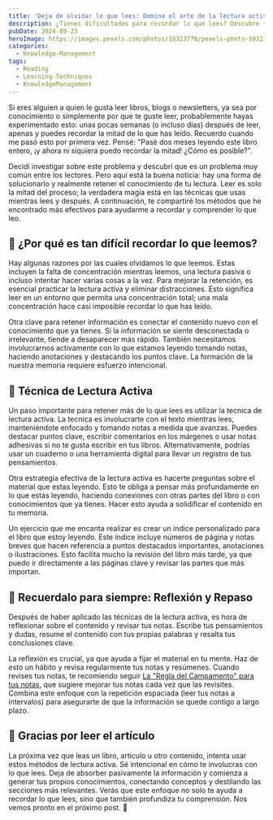```yaml
---
title: 'Deja de olvidar lo que lees: Domina el arte de la lectura activa'
description: ¿Tienes dificultades para recordar lo que lees? Descubre técnicas simples pero poderosas para involucrarte activamente con tu lectura, retener más conocimiento y hacer que tu tiempo leyendo realmente cuente. Aprende cómo dejar de absorber información de manera pasiva y comienza a retenerla hoy mismo.
pubDate: 2024-09-23
heroImage: https://images.pexels.com/photos/10323770/pexels-photo-10323770.jpeg?auto=compress&cs=tinysrgb&w=1260&h=750&dpr=1
categories:
  - Knowledge-Management
tags:
  - Reading
  - Learning-Techniques
  - KnowledgeManagement
---
```


Si eres alguien a quien le gusta leer libros, blogs o newsletters, ya sea por conocimiento o simplemente por que te guste leer, probablemente hayas experimentado esto: unas pocas semanas (o incluso días) después de leer, apenas y puedes recordar la mitad de lo que has leído. Recuerdo cuando me pasó esto por primera vez. Pensé: "Pasé dos meses leyendo este libro entero, ¡y ahora ni siquiera puedo recordar la mitad! ¿Cómo es posible?".

Decidí investigar sobre este problema y descubrí que es un problema muy común entre los lectores. Pero aquí está la buena noticia: hay una forma de solucionarlo y realmente retener el conocimiento de tu lectura. Leer es solo la mitad del proceso; la verdadera magia está en las técnicas que usas mientras lees y después. A continuación, te compartiré los métodos que he encontrado más efectivos para ayudarme a recordar y comprender lo que leo.

## 🤔 ¿Por qué es tan difícil recordar lo que leemos?

Hay algunas razones por las cuales olvidamos lo que leemos. Estas incluyen la falta de concentración mientras leemos, una lectura pasiva o incluso intentar hacer varias cosas a la vez. Para mejorar la retención, es esencial practicar la lectura activa y eliminar distracciones. Esto significa leer en un entorno que permita una concentración total; una mala concentración hace casi imposible recordar lo que has leído.

Otra clave para retener información es conectar el contenido nuevo con el conocimiento que ya tienes. Si la información se siente desconectada o irrelevante, tiende a desaparecer más rápido. También necesitamos involucrarnos activamente con lo que estamos leyendo tomando notas, haciendo anotaciones y destacando los puntos clave. La formación de la nuestra memoria requiere esfuerzo intencional.

## 📖 Técnica de Lectura Activa

Un paso importante para retener más de lo que lees es utilizar la tecnica de lectura activa. La tecnica es involucrarte con el texto mientras lees, manteniéndote enfocado y tomando notas a medida que avanzas. Puedes destacar puntos clave, escribir comentarios en los márgenes o usar notas adhesivas si no te gusta escribir en tus libros. Alternativamente, podrías usar un cuaderno o una herramienta digital para llevar un registro de tus pensamientos.

Otra estrategia efectiva de la lectura activa es hacerte preguntas sobre el material que estas leyendo. Esto te obliga a pensar más profundamente en lo que estás leyendo, haciendo conexiones con otras partes del libro o con conocimientos que ya tienes. Hacer esto ayuda a solidificar el contenido en tu memoria.

Un ejercicio que me encanta realizar es crear un índice personalizado para el libro que estoy leyendo. Este índice incluye números de página y notas breves que hacen referencia a puntos destacados importantes, anotaciones o ilustraciones. Esto facilita mucho la revisión del libro más tarde, ya que puedo ir directamente a las páginas clave y revisar las partes que más importan.

## 💭 Recuerdalo para siempre: Reflexión y Repaso

Después de haber aplicado las técnicas de la lectura activa, es hora de reflexionar sobre el contenido y revisar tus notas. Escribe tus pensamientos y dudas, resume el contenido con tus propias palabras y resalta tus conclusiones clave.

La reflexión es crucial, ya que ayuda a fijar el material en tu mente. Haz de esto un hábito y revisa regularmente tus notas y resúmenes. Cuando revises tus notas, te recomiendo seguir [La "Regla del Campamento" para tus notas](https://blog.ingcapadev.com/es/blog/la-regla-del-campamento-para-tus-notas/), que sugiere mejorar tus notas cada vez que las revisites. Combina este enfoque con la repetición espaciada (leer tus notas a intervalos) para asegurarte de que la información se quede contigo a largo plazo.

## 🫶 Gracias por leer el artículo

La próxima vez que leas un libro, artículo u otro contenido, intenta usar estos métodos de lectura activa. Sé intencional en cómo te involucras con lo que lees. Deja de absorber pasivamente la información y comienza a generar tus propios conocimientos, conectando conceptos y destilando las secciones más relevantes. Verás que este enfoque no solo te ayuda a recordar lo que lees, sino que también profundiza tu comprensión. Nos vemos pronto en el próximo post. 👋
